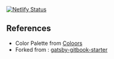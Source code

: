 [![Netlify Status](https://api.netlify.com/api/v1/badges/33eb9342-9b13-4843-bd74-2a8af8d98696/deploy-status)](https://app.netlify.com/sites/heuristic-bhaskara-89ab08/deploys)




## References

- Color Palette from [Coloors](https://coolors.co/222222-1c5d99-639fab-bbcde5-f9f8f8)
- Forked from : [gatsby-gitbook-starter](https://graphql-engine-cdn.hasura.io/learn-hasura/gatsby-gitbook-starter/assets/documentation_app_blog.png)
